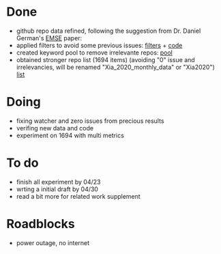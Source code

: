 # Done
 - github repo data refined, following the suggestion from Dr. Daniel German's [EMSE](http://kblincoe.github.io/publications/2015_EMSE_GitHubPerils.pdf) paper: 
 - applied filters to avoid some previous issues: [filters](https://docs.google.com/spreadsheets/d/1QhuDYZkOX5HaAxmh7pSHf-eAZJo6-DAJ-pVj7FlrruI/edit#gid=0) + [code](https://github.com/ai-se/Patrick_Rui/blob/master/Patrick/repo_select.py)
 - created keyword pool to remove irrelevante repos: [pool](https://docs.google.com/spreadsheets/d/1m1g1Fh84bqrdEHV6CNqAGvYIe2QwzB30yo3y8MWeJsk/edit?usp=sharing)
 - obtained stronger repo list (1694 items) (avoiding "0" issue and irrelevancies, will be renamed "Xia_2020_monthly_data" or "Xia2020") [list](https://github.com/ai-se/Patrick_Rui/blob/master/Patrick/repo_list3.csv)

# Doing
 - fixing watcher and zero issues from precious results
 - verifing new data and code
 - experiment on 1694 with multi metrics

# To do
 - finish all experiment by 04/23
 - wrting a initial draft by 04/30
 - read a bit more for related work supplement

# Roadblocks
 - power outage, no internet
